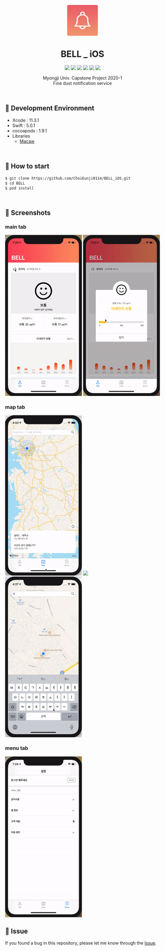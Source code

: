 <p align="center">
  <img src="./screenshot/BELLIc.png" width="100"> <br/>
</p>

<h1 align="center"> BELL _ iOS </h1>

<p align="center">
  
  <img src="https://img.shields.io/badge/Capstone-2020-red" />
  <img src="https://img.shields.io/badge/BELL-ff69b4" />
  <img src="https://img.shields.io/badge/swift-5-orange" />
  <img src="https://img.shields.io/badge/Xcode-11.3.1-yellow" />
  <img src="https://img.shields.io/badge/cocoapods-1.9.1-pink" />
  <img src="https://img.shields.io/badge/MJU-blue" />
   
</p>

<p align="center">
  Myongji Univ. Capstone Project 2020-1 <br/> 
  Fine dust notification service
</p>

<br/>

## 📕 Development Environment

- Xcode : 11.3.1
- Swift : 5.0.1
- cocoapods : 1.9.1
- Libraries
  - [Macaw](https://github.com/exyte/Macaw)

<br/>

## 📕 How to start

```
$ git clone https://github.com/ChoiEunji0114/BELL_iOS.git
$ cd BELL
$ pod install
```

<br/>

## 📱 Screenshots 

### main tab

<img src="./screenshot/main1.gif" width="250"> <img src="./screenshot/main2.gif" width="250"> 

### map tab

<img src="./screenshot/map0.gif" width="250"> <img src="./screenshot/map1.gif" width="250"> <img src="./screenshot/map2.gif" width="250">

### menu tab

<img src="./screenshot/menu.gif" width="250">


## 🐛 Issue

If you found a bug in this repository, please let me know through the [Issue](https://github.com/ChoiEunji0114/BELL_iOS/issues).

